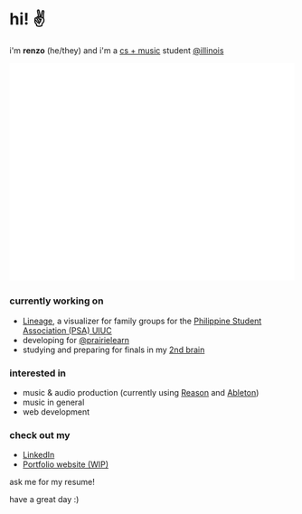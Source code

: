 

# hi! ✌

i'm **renzo** (he/they) and i'm a [cs + music](https://music.illinois.edu/bachelor-science-computer-science-music) student [@illinois](https://github.com/illinois)

![Metrics](https://github.com/renzol2/renzol2/blob/main/github-metrics.svg)

### currently working on

- [Lineage](https://lineage.vercel.app/), a visualizer for family groups for the [Philippine Student Association (PSA) UIUC](http://psauiuc.org/)
- developing for [@prairielearn](https://github.com/prairielearn)
- studying and preparing for finals in my [2nd brain](https://github.com/renzol2/brain)

### interested in

- music & audio production (currently using [Reason](https://www.reasonstudios.com/en/reason) and [Ableton](https://www.ableton.com/en/))
- music in general
- web development

### check out my

- [LinkedIn](https://www.linkedin.com/in/renzo-marc-ledesma/)
- [Portfolio website (WIP)](https://renzol2.github.io/)

ask me for my resume!

have a great day :)
